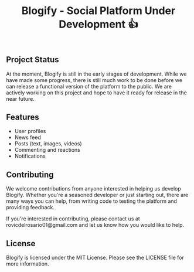 <!DOCTYPE html>
<html>
<head>
	
<body>
	<header>
		<h1>Blogify - Social Platform Under Development 👍</h1>
	</header>
	<main>
		<section>
			<h2>Project Status</h2>
			<p>At the moment, Blogify is still in the early stages of development. While we have made some progress, there is still much work to be done before we can release a functional version of the platform to the public. We are actively working on this project and hope to have it ready for release in the near future.</p>
		</section>
		<section>
			<h2>Features</h2>
			<ul>
				<li>User profiles</li>
				<li>News feed</li>
				<li>Posts (text, images, videos)</li>
				<li>Commenting and reactions</li>
				<li>Notifications</li>
			</ul>
		</section>
		<section>
			<h2>Contributing</h2>
			<p>We welcome contributions from anyone interested in helping us develop Blogify. Whether you're a seasoned developer or just starting out, there are many ways you can help, from writing code to testing the platform and providing feedback.</p>
			<p>If you're interested in contributing, please contact us at rovicdelrosario01@gmail.com and let us know how you would like to help.</p>
		</section>
		<section>
			<h2>License</h2>
			<p>Blogify is licensed under the MIT License. Please see the LICENSE file for more information.</p>
		</section>
	</main>
</body>
</html>
